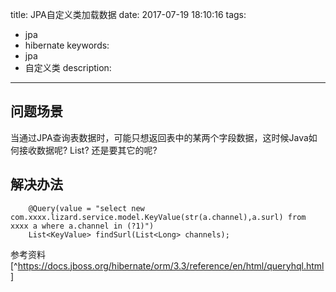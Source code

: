title: JPA自定义类加载数据
date: 2017-07-19 18:10:16
tags:
- jpa
- hibernate
keywords:
- jpa
- 自定义类
description:
---

## 问题场景
当通过JPA查询表数据时，可能只想返回表中的某两个字段数据，这时候Java如何接收数据呢? List<Map>? 还是要其它的呢?

## 解决办法
```
	@Query(value = "select new com.xxxx.lizard.service.model.KeyValue(str(a.channel),a.surl) from xxxx a where a.channel in (?1)")
	List<KeyValue> findSurl(List<Long> channels);
```

参考资料[^https://docs.jboss.org/hibernate/orm/3.3/reference/en/html/queryhql.html]

